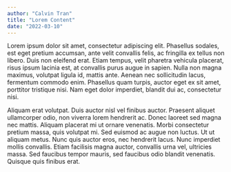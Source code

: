 ```yaml
---
author: "Calvin Tran"
title: "Lorem Content"
date: "2022-03-10"
---
```


Lorem ipsum dolor sit amet, consectetur adipiscing elit. Phasellus sodales, est eget pretium accumsan, ante velit convallis felis, ac fringilla ex tellus non libero. Duis non eleifend erat. Etiam tempus, velit pharetra vehicula placerat, risus ipsum lacinia est, at convallis purus augue in sapien. Nulla non magna maximus, volutpat ligula id, mattis ante. Aenean nec sollicitudin lacus, fermentum commodo enim. Phasellus quam turpis, auctor eget ex sit amet, porttitor tristique nisi. Nam eget dolor imperdiet, blandit dui ac, consectetur nisi.

Aliquam erat volutpat. Duis auctor nisl vel finibus auctor. Praesent aliquet ullamcorper odio, non viverra lorem hendrerit ac. Donec laoreet sed magna nec mattis. Aliquam placerat mi ut ornare venenatis. Morbi consectetur pretium massa, quis volutpat mi. Sed euismod ac augue non luctus. Ut ut aliquam metus. Nunc quis auctor eros, nec hendrerit lacus. Nunc imperdiet mollis convallis. Etiam facilisis magna auctor, convallis urna vel, ultricies massa. Sed faucibus tempor mauris, sed faucibus odio blandit venenatis. Quisque quis finibus erat.